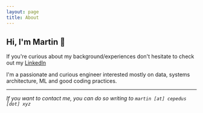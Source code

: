```yaml
---
layout: page
title: About
---
```


## Hi, I'm Martin 👋

<p class="message">
  If you're curious about my background/experiences don't hesitate to check out my <a href="{{ site.profiles.linkedin }}" target="_blank">LinkedIn</a>
</p>

I'm a passionate and curious engineer interested mostly on data, systems architecture, ML and good coding practices.


--- 

*If you want to contact me, you can do so writing to `martin [at] cepedus [dot] xyz`*